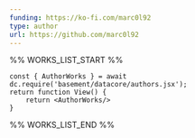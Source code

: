 ```yaml
---
funding: https://ko-fi.com/marc0l92
type: author
url: https://github.com/marc0l92
---
```



%% WORKS_LIST_START %%

```datacorejsx
const { AuthorWorks } = await dc.require('basement/datacore/authors.jsx');
return function View() {
    return <AuthorWorks/>
}
```
%% WORKS_LIST_END %%